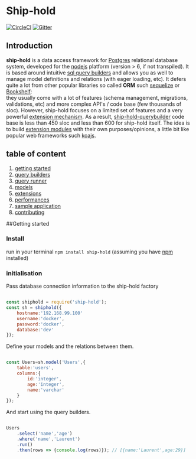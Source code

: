 # Ship-hold

[![CircleCI](https://circleci.com/gh/zorro-del-caribe/ship-hold.svg?style=svg)](https://circleci.com/gh/zorro-del-caribe/ship-hold)
[![Gitter](https://badges.gitter.im/zorro-del-caribe/ship-hold.svg)](https://gitter.im/zorro-del-caribe/ship-hold?utm_source=badge&utm_medium=badge&utm_campaign=pr-badge)

## Introduction

**ship-hold** is a data access framework for [Postgres](https://www.postgresql.org/) relational database system, developed for the [nodejs](https://nodejs.org/) platform (version > 6, if not transpiled).
It is based around intuitive [sql query builders](#query-builders) and allows you as well to manage model definitions and relations (with eager loading, etc). It defers quite a lot from other popular libraries so called **ORM** such [sequelize](http://docs.sequelizejs.com/) or [Bookshelf](http://bookshelfjs.org/):  
they usually come with a lot of features (schema management, migrations, validations, etc) and more complex API's / code base (few thousands of sloc). 
However, ship-hold focuses on a limited set of features and a very powerful [extension mechanism](#extend-ship-hold). As a result, [ship-hold-querybuilder](https://github.com/zorro-del-caribe/ship-hold-querybuilder) code base is less than 450 sloc and less than 600 for ship-hold itself. The idea is to build [extension modules](#list-of-extension-modules) with their own purposes/opinions, a little bit like popular web frameworks such [koajs](http://koajs.com/).
  
## table of content

1. [getting started](#getting-started)
2. [query builders](#query-builders)
3. [query runner](#query-runner-and-api-adapters)
4. [models](#models)
5. [extensions](#extend-ship-hold)
6. [performances](#performances)
7. [sample application](#sample-application)
8. [contributing](#contributing)

##Getting started

### Install
run in your terminal ``npm install ship-hold`` (assuming you have [npm](https://npmjs.org) installed)

### initialisation

Pass database connection information to the ship-hold factory

```Javascript

const shiphold = require('ship-hold');
const sh = shiphold({
    hostname:'192.168.99.100'
    username:'docker',
    password:'docker',
    database:'dev'
});

```

Define your models and the relations between them.

```Javascript

const Users=sh.model('Users',{
    table:'users',
    columns:{
        id:'integer',
        age:'integer',
        name:'varchar'
    }
});

```

And start using the query builders.

```Javascript

Users
    .select('name','age')
    .where('name','Laurent')
    .run()
    .then(rows => {console.log(rows)}); // [{name:'Laurent',age:29}]
```

